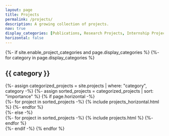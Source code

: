 ```yaml
---
layout: page
title: Projects
permalink: /projects/
description: A growing collection of projects.
nav: true
display_categories: [Publications, Research Projects, Internship Projects, Course Projects]
horizontal: false
---
```


<!-- pages/projects.md -->
<div class="projects">
{%- if site.enable_project_categories and page.display_categories %}
  <!-- Display categorized projects -->
  {%- for category in page.display_categories %}
  <h2 class="category">{{ category }}</h2>
  {%- assign categorized_projects = site.projects | where: "category", category -%}
  {%- assign sorted_projects = categorized_projects | sort: "importance" %}
  <!-- Generate cards for each project -->
  {% if page.horizontal -%}
  <div class="container">
    <div class="row row-cols-2">
    {%- for project in sorted_projects -%}
      {% include projects_horizontal.html %}
    {%- endfor %}
    </div>
  </div>
  {%- else -%}
  <div class="grid">
    {%- for project in sorted_projects -%}
      {% include projects.html %}
    {%- endfor %}
  </div>
  {%- endif -%}
  {% endfor %}

<!-- ---
layout: category
title: My Projects
permalink: project
image_show_on_page: false
image: assets/images/project.jpg
nav-menu: true
show_tile: true
display_categories: [Publications, Research Projects, Internship Projects, Course Projects]
---
 -->
<!-- post_category: project -->
